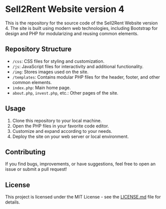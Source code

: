 # Sell2Rent Website version 4

This is the repository for the source code of the Sell2Rent Website version 4. The site is built using modern web technologies, including Bootstrap for design and PHP for modularizing and reusing common elements.

## Repository Structure

- `/css`: CSS files for styling and customization.
- `/js`: JavaScript files for interactivity and additional functionality.
- `/img`: Stores images used on the site.
- `/templates`: Contains modular PHP files for the header, footer, and other common elements.
- `index.php`: Main home page.
- `about.php`, `invest.php`, etc.: Other pages of the site.

## Usage

1. Clone this repository to your local machine.
2. Open the PHP files in your favorite code editor.
3. Customize and expand according to your needs.
4. Deploy the site on your web server or local environment.

## Contributing

If you find bugs, improvements, or have suggestions, feel free to open an issue or submit a pull request!

## License

This project is licensed under the MIT License - see the [LICENSE.md](LICENSE.md) file for details.
